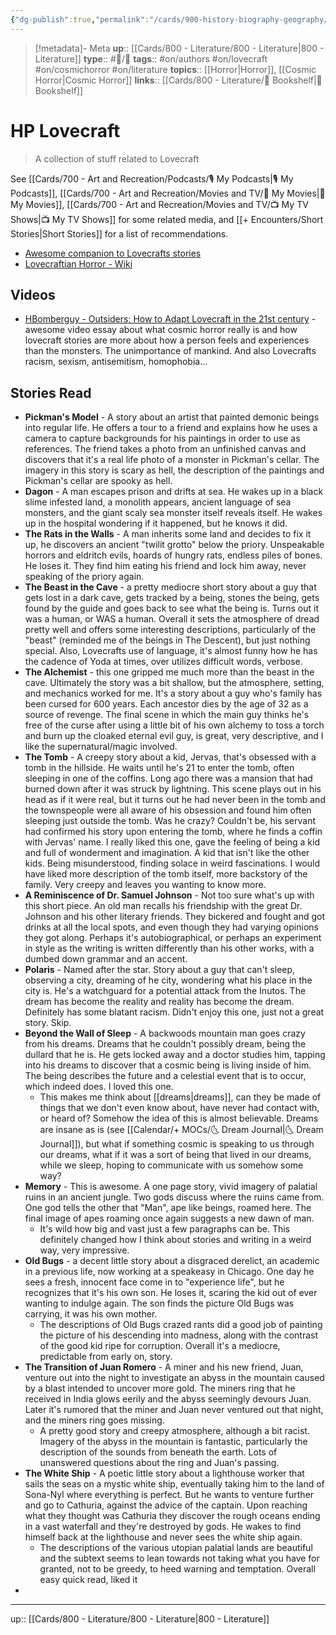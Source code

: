 ```yaml
---
{"dg-publish":true,"permalink":"/cards/900-history-biography-geography/biography/hp-lovecraft/","title":"HP Lovecraft"}
---
```


> [!metadata]- Meta
> **up**:: [[Cards/800 - Literature/800 - Literature\|800 - Literature]]
> **type**:: #📝/🌱 
> **tags**::  #on/authors #on/lovecraft #on/cosmichorror #on/literature
> **topics**:: [[Horror\|Horror]], [[Cosmic Horror\|Cosmic Horror]]
> **links**:: [[Cards/800 - Literature/📗 Bookshelf\|📗 Bookshelf]]


# HP Lovecraft

> A collection of stuff related to Lovecraft 

See [[Cards/700 - Art and Recreation/Podcasts/🎙 My Podcasts\|🎙 My Podcasts]], [[Cards/700 - Art and Recreation/Movies and TV/🍿 My Movies\|🍿 My Movies]], [[Cards/700 - Art and Recreation/Movies and TV/📺 My TV Shows\|📺 My TV Shows]] for some related media, and [[+ Encounters/Short Stories\|Short Stories]] for a list of recommendations.

- [Awesome companion to Lovecrafts stories](https://pca.st/podcast/56fbf810-09c1-013a-d565-0acc26574db2)
- [Lovecraftian Horror - Wiki](https://en.wikipedia.org/wiki/Lovecraftian_horror)
## Videos
- [HBomberguy - Outsiders: How to Adapt Lovecraft in the 21st century](https://youtu.be/l8u8wZ0WvxI?si=pe15UmBbzfn6DVIz) - awesome video essay about what cosmic horror really is and how lovecraft stories are more about how a person feels and experiences than the monsters. The unimportance of mankind. And also Lovecrafts racism, sexism, antisemitism, homophobia…


## Stories Read
- **Pickman's Model** - A story about an artist that painted demonic beings into regular life. He offers a tour to a friend and explains how he uses a camera to capture backgrounds for his paintings in order to use as references. The friend takes a photo from an unfinished canvas and discovers that it's a real life photo of a monster in Pickman's cellar. The imagery in this story is scary as hell, the description of the paintings and Pickman's cellar are spooky as hell. 
- **Dagon** - A man escapes prison and drifts at sea. He wakes up in a black slime infested land, a monolith appears, ancient language of sea monsters, and the giant scaly sea monster itself reveals itself. He wakes up in the hospital wondering if it happened, but he knows it did. 
- **The Rats in the Walls** - A man inherits some land and decides to fix it up, he discovers an ancient "twilit grotto" below the priory. Unspeakable horrors and eldritch evils, hoards of hungry rats, endless piles of bones. He loses it. They find him eating his friend and lock him away, never speaking of the priory again. 
- **The Beast in the Cave** - a pretty mediocre short story about a guy that gets lost in a dark cave, gets tracked by a being, stones the being, gets found by the guide and goes back to see what the being is. Turns out it was a human, or WAS a human. Overall it sets the atmosphere of dread pretty well and offers some interesting descriptions, particularly of the "beast" (reminded me of the beings in The Descent), but just nothing special. Also, Lovecrafts use of language, it's almost funny how he has the cadence of Yoda at times, over utilizes difficult words, verbose. 
- **The Alchemist** - this one gripped me much more than the beast in the cave. Ultimately the story was a bit shallow, but the atmosphere, setting, and mechanics worked for me. It's a story about a guy who's family has been cursed for 600 years. Each ancestor dies by the age of 32 as a source of revenge. The final scene in which the main guy thinks he's free of the curse after using a little bit of his own alchemy to toss a torch and burn up the cloaked eternal evil guy, is great, very descriptive, and I like the supernatural/magic involved.
- **The Tomb** - A creepy story about a kid, Jervas, that's obsessed with a tomb in the hillside. He waits until he's 21 to enter the tomb, often sleeping in one of the coffins. Long ago there was a mansion that had burned down after it was struck by lightning. This scene plays out in his head as if it were real, but it turns out he had never been in the tomb and the townspeople were all aware of his obsession and found him often sleeping just outside the tomb. Was he crazy? Couldn't be, his servant had confirmed his story upon entering the tomb, where he finds a coffin with Jervas' name. I really liked this one, gave the feeling of being a kid and full of wonderment and imagination. A kid that isn't like the other kids. Being misunderstood, finding solace in weird fascinations. I would have liked more description of the tomb itself, more backstory of the family. Very creepy and leaves you wanting to know more. 
- **A Reminiscence of Dr. Samuel Johnson** - Not too sure what's up with this short piece. An old man recalls his friendship with the great Dr. Johnson and his other literary friends. They bickered and fought and got drinks at all the local spots, and even though they had varying opinions they got along. Perhaps it's autobiographical, or perhaps an experiment in style as the writing is written differently than his other works, with a dumbed down grammar and an accent. 
- **Polaris** - Named after the star. Story about a guy that can't sleep, observing a city, dreaming of he city, wondering what his place in the city is. He's a watchguard for a potential attack from the Inutos. The dream has become the reality and reality has become the dream. Definitely has some blatant racism. Didn't enjoy this one, just not a great story. Skip. 
- **Beyond the Wall of Sleep** - A backwoods mountain man goes crazy from his dreams. Dreams that he couldn't possibly dream, being the dullard that he is. He gets locked away and a doctor studies him, tapping into his dreams to discover that a cosmic being is living inside of him. The being describes the future and a celestial event that is to occur, which indeed does. I loved this one. 
	- This makes me think about [[dreams\|dreams]], can they be made of things that we don't even know about, have never had contact with, or heard of? Somehow the idea of this is almost believable. Dreams are insane as is (see [[Calendar/+ MOCs/🌜 Dream Journal\|🌜 Dream Journal]]), but what if something cosmic is speaking to us through our dreams, what if it was a sort of being that lived in our dreams, while we sleep, hoping to communicate with us somehow some way? 
- **Memory** - This is awesome. A one page story, vivid imagery of palatial ruins in an ancient jungle. Two gods discuss where the ruins came from. One god tells the other that "Man", ape like beings, roamed here. The final image of apes roaming once again suggests a new dawn of man. 
	- It's wild how big and vast just a few paragraphs can be. This definitely changed how I think about stories and writing in a weird way, very impressive.
- **Old Bugs** - a decent little story about a disgraced derelict, an academic in a previous life, now working at a speakeasy in Chicago. One day he sees a fresh, innocent face come in to "experience life", but he recognizes that it's his own son. He loses it, scaring the kid out of ever wanting to indulge again. The son finds the picture Old Bugs was carrying, it was his own mother. 
	- The descriptions of Old Bugs crazed rants did a good job of painting the picture of his descending into madness, along with the contrast of the good kid ripe for corruption. Overall it's a mediocre, predictable from early on, story.
- **The Transition of Juan Romero** - A miner and his new friend, Juan, venture out into the night to investigate an abyss in the mountain caused by a blast intended to uncover more gold. The miners ring that he received in India glows eerily and the abyss seemingly devours Juan. Later it's rumored that the miner and Juan never ventured out that night, and the miners ring goes missing.
	- A pretty good story and creepy atmosphere, although a bit racist. Imagery of the abyss in the mountain is fantastic, particularly the description of the sounds from beneath the earth. Lots of unanswered questions about the ring and Juan's passing.
-  **The White Ship** - A poetic little story about a lighthouse worker that sails the seas on a mystic white ship, eventually taking him to the land of Sona-Nyl where everything is perfect. But he wants to venture further and go to Cathuria, against the advice of the captain. Upon reaching what they thought was Cathuria they discover the rough oceans ending in a vast waterfall and they're destroyed by gods. He wakes to find himself back at the lighthouse and never sees the white ship again.
	- The descriptions of the various utopian palatial lands are beautiful and the subtext seems to lean towards not taking what you have for granted, not to be greedy, to heed warning and temptation. Overall easy quick read, liked it
- 



---
up:: [[Cards/800 - Literature/800 - Literature\|800 - Literature]]

